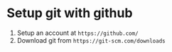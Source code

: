 # Setup git with github

1. Setup an account at `https://github.com/`
2. Download git from `https://git-scm.com/downloads`